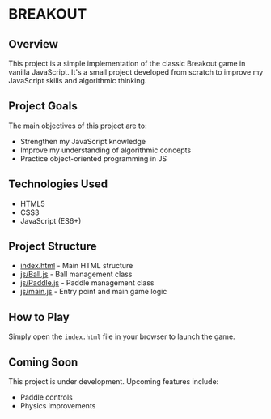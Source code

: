 # BREAKOUT

## Overview

This project is a simple implementation of the classic Breakout game in vanilla JavaScript. It's a small project developed from scratch to improve my JavaScript skills and algorithmic thinking.

## Project Goals

The main objectives of this project are to:

- Strengthen my JavaScript knowledge
- Improve my understanding of algorithmic concepts
- Practice object-oriented programming in JS

## Technologies Used

- HTML5
- CSS3
- JavaScript (ES6+)

## Project Structure

- [index.html](index.html) - Main HTML structure
- [js/Ball.js](js/Ball.js) - Ball management class
- [js/Paddle.js](js/Paddle.js) - Paddle management class
- [js/main.js](js/main.js) - Entry point and main game logic

## How to Play

Simply open the `index.html` file in your browser to launch the game.

## Coming Soon

This project is under development. Upcoming features include:

- Paddle controls
- Physics improvements
